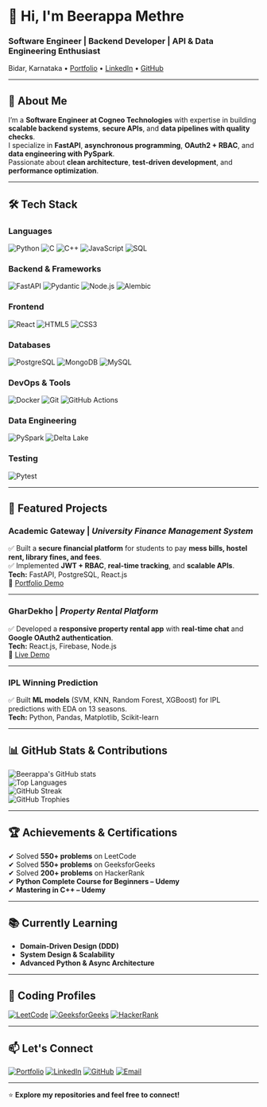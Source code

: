 # 👋 Hi, I'm Beerappa Methre  

### **Software Engineer | Backend Developer | API & Data Engineering Enthusiast**  
Bidar, Karnataka • [Portfolio](https://portfolio-8cqz.onrender.com/) • [LinkedIn](https://www.linkedin.com/in/beerappa/) • [GitHub](https://github.com/beerappametre)  

---

## 🔹 About Me
I’m a **Software Engineer at Cogneo Technologies** with expertise in building **scalable backend systems**, **secure APIs**, and **data pipelines with quality checks**.  
I specialize in **FastAPI**, **asynchronous programming**, **OAuth2 + RBAC**, and **data engineering with PySpark**.  
Passionate about **clean architecture**, **test-driven development**, and **performance optimization**.  

---

## 🛠 Tech Stack

### **Languages**
![Python](https://img.shields.io/badge/Python-3776AB?style=for-the-badge&logo=python&logoColor=white)
![C](https://img.shields.io/badge/C-A8B9CC?style=for-the-badge&logo=c&logoColor=white)
![C++](https://img.shields.io/badge/C++-00599C?style=for-the-badge&logo=cplusplus&logoColor=white)
![JavaScript](https://img.shields.io/badge/JavaScript-F7DF1E?style=for-the-badge&logo=javascript&logoColor=black)
![SQL](https://img.shields.io/badge/SQL-336791?style=for-the-badge&logo=postgresql&logoColor=white)

### **Backend & Frameworks**
![FastAPI](https://img.shields.io/badge/FastAPI-009688?style=for-the-badge&logo=fastapi&logoColor=white)
![Pydantic](https://img.shields.io/badge/Pydantic-E92063?style=for-the-badge&logo=pydantic&logoColor=white)
![Node.js](https://img.shields.io/badge/Node.js-339933?style=for-the-badge&logo=node.js&logoColor=white)
![Alembic](https://img.shields.io/badge/Alembic-000000?style=for-the-badge)

### **Frontend**
![React](https://img.shields.io/badge/React-20232A?style=for-the-badge&logo=react&logoColor=61DAFB)
![HTML5](https://img.shields.io/badge/HTML5-E34F26?style=for-the-badge&logo=html5&logoColor=white)
![CSS3](https://img.shields.io/badge/CSS3-1572B6?style=for-the-badge&logo=css3&logoColor=white)

### **Databases**
![PostgreSQL](https://img.shields.io/badge/PostgreSQL-316192?style=for-the-badge&logo=postgresql&logoColor=white)
![MongoDB](https://img.shields.io/badge/MongoDB-47A248?style=for-the-badge&logo=mongodb&logoColor=white)
![MySQL](https://img.shields.io/badge/MySQL-005C84?style=for-the-badge&logo=mysql&logoColor=white)

### **DevOps & Tools**
![Docker](https://img.shields.io/badge/Docker-2496ED?style=for-the-badge&logo=docker&logoColor=white)
![Git](https://img.shields.io/badge/Git-F05032?style=for-the-badge&logo=git&logoColor=white)
![GitHub Actions](https://img.shields.io/badge/GitHub_Actions-2088FF?style=for-the-badge&logo=github-actions&logoColor=white)

### **Data Engineering**
![PySpark](https://img.shields.io/badge/PySpark-E25A1C?style=for-the-badge&logo=apachespark&logoColor=white)
![Delta Lake](https://img.shields.io/badge/Delta%20Lake-FF6F00?style=for-the-badge)

### **Testing**
![Pytest](https://img.shields.io/badge/Pytest-0A9EDC?style=for-the-badge&logo=pytest&logoColor=white)

---

## 📌 Featured Projects

### **Academic Gateway** | *University Finance Management System*  
✅ Built a **secure financial platform** for students to pay **mess bills, hostel rent, library fines, and fees**.  
✅ Implemented **JWT + RBAC**, **real-time tracking**, and **scalable APIs**.  
**Tech:** FastAPI, PostgreSQL, React.js  
🔗 [Portfolio Demo](https://portfolio-8cqz.onrender.com/)  

---

### **GharDekho** | *Property Rental Platform*  
✅ Developed a **responsive property rental app** with **real-time chat** and **Google OAuth2 authentication**.  
**Tech:** React.js, Firebase, Node.js  
🔗 [Live Demo](https://ghardekho.netlify.app/)  

---

### **IPL Winning Prediction**  
✅ Built **ML models** (SVM, KNN, Random Forest, XGBoost) for IPL predictions with EDA on 13 seasons.  
**Tech:** Python, Pandas, Matplotlib, Scikit-learn  

---

## 📊 GitHub Stats & Contributions
![Beerappa's GitHub stats](https://github-readme-stats.vercel.app/api?username=beerappametre&show_icons=true&theme=default)  
![Top Languages](https://github-readme-stats.vercel.app/api/top-langs/?username=beerappametre&layout=compact&theme=default)  
![GitHub Streak](https://github-readme-streak-stats.herokuapp.com/?user=beerappametre&theme=default)  
![GitHub Trophies](https://github-profile-trophy.vercel.app/?username=beerappametre&theme=flat&no-frame=true&margin-w=10)  

---

## 🏆 Achievements & Certifications
✔ Solved **550+ problems** on LeetCode  
✔ Solved **550+ problems** on GeeksforGeeks  
✔ Solved **200+ problems** on HackerRank  
✔ **Python Complete Course for Beginners – Udemy**  
✔ **Mastering in C++ – Udemy**  

---

## 📚 Currently Learning
- **Domain-Driven Design (DDD)**  
- **System Design & Scalability**  
- **Advanced Python & Async Architecture**  

---

## 🔗 Coding Profiles
[![LeetCode](https://img.shields.io/badge/LeetCode-FFA116?style=for-the-badge&logo=leetcode&logoColor=white)](https://leetcode.com/)
[![GeeksforGeeks](https://img.shields.io/badge/GeeksforGeeks-0F9D58?style=for-the-badge&logo=geeksforgeeks&logoColor=white)](https://auth.geeksforgeeks.org/user/beerappametre05/)
[![HackerRank](https://img.shields.io/badge/HackerRank-2EC866?style=for-the-badge&logo=hackerrank&logoColor=white)](https://www.hackerrank.com/)

---

## 📫 Let's Connect
[![Portfolio](https://img.shields.io/badge/Portfolio-000000?style=for-the-badge&logo=About.me&logoColor=white)](https://portfolio-8cqz.onrender.com/)
[![LinkedIn](https://img.shields.io/badge/LinkedIn-0077B5?style=for-the-badge&logo=linkedin&logoColor=white)](https://www.linkedin.com/in/beerappa/)
[![GitHub](https://img.shields.io/badge/GitHub-181717?style=for-the-badge&logo=github&logoColor=white)](https://github.com/beerappa88)
[![Email](https://img.shields.io/badge/Email-D14836?style=for-the-badge&logo=gmail&logoColor=white)](mailto:beerappametre05@gmail.com)

---
⭐ **Explore my repositories and feel free to connect!**
